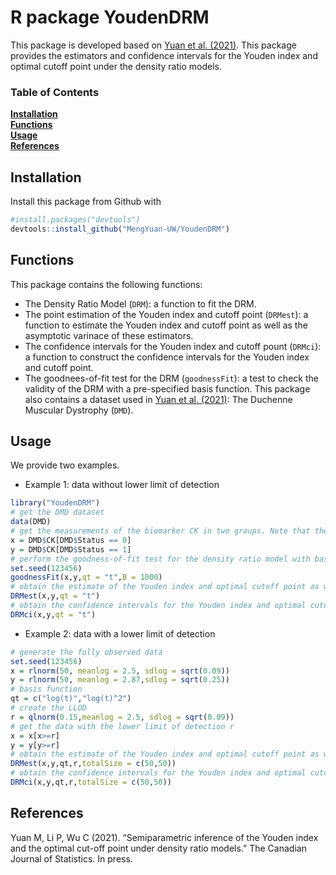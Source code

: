 # R package YoudenDRM
This package is developed based on [Yuan et al. (2021)](https://onlinelibrary.wiley.com/doi/abs/10.1002/cjs.11600). 
This package provides the estimators and confidence intervals for the Youden index and optimal cutoff point under the density ratio models.


### Table of Contents
**[Installation](#installation)**<br>
**[Functions](#functions)**<br>
**[Usage](#usage)**<br>
**[References](#references)**<br>
## Installation
Install this package from Github with 
```r
#install.packages("devtools")
devtools::install_github("MengYuan-UW/YoudenDRM")
```
## Functions
This package contains the following functions:
- The Density Ratio Model (`DRM`): a function to fit the DRM.
- The point estimation of the Youden index and cutoff point (`DRMest`): a function to estimate the Youden index and cutoff point as well as the asymptotic varinace of these estimators.
- The confidence intervals for the Youden index and cutoff pount (`DRMci`): a function to construct the confidence intervals for the Youden index and cutoff point.
- The goodnees-of-fit test for the DRM (`goodnessFit`): a test to check the validity of the DRM with a pre-specified basis function.
This package also contains a dataset used in [Yuan et al. (2021)](https://onlinelibrary.wiley.com/doi/abs/10.1002/cjs.11600): The Duchenne Muscular Dystrophy (`DMD`).


## Usage
We provide two examples.
- Example 1: data without lower limit of detection
```r
library("YoudenDRM")
# get the DMD dataset
data(DMD)
# get the measurements of the biomarker CK in two groups. Note that the measurements are fully observed. 
x = DMD$CK[DMD$Status == 0]
y = DMD$CK[DMD$Status == 1]
# perform the goodness-of-fit test for the density ratio model with basis function `qt = t`
set.seed(123456)
goodnessFit(x,y,qt = "t",B = 1000)
# obtain the estimate of the Youden index and optimal cutoff point as well as their standard deviations
DRMest(x,y,qt = "t")
# obtain the confidence intervals for the Youden index and optimal cutoff point
DRMci(x,y,qt = "t")
```
- Example 2: data with a lower limit of detection
```r
# generate the fully observed data
set.seed(123456)
x = rlnorm(50, meanlog = 2.5, sdlog = sqrt(0.09))
y = rlnorm(50, meanlog = 2.87,sdlog = sqrt(0.25))
# basis function
qt = c("log(t)","log(t)^2")
# create the LLOD
r = qlnorm(0.15,meanlog = 2.5, sdlog = sqrt(0.09))
# get the data with the lower limit of detection r
x = x[x>=r]
y = y[y>=r]
# obtain the estimate of the Youden index and optimal cutoff point as well as their standard deviations
DRMest(x,y,qt,r,totalSize = c(50,50))
# obtain the confidence intervals for the Youden index and optimal cutoff point
DRMci(x,y,qt,r,totalSize = c(50,50))
```

## References
Yuan M, Li P, Wu C (2021). “Semiparametric inference of the Youden index and the optimal cut-off point under density ratio models.” The Canadian Journal of Statistics. In press.
